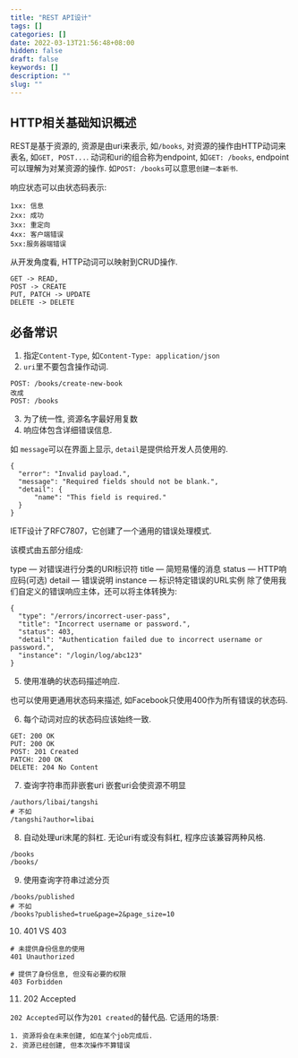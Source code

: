 ```yaml
---
title: "REST API设计"
tags: []
categories: []
date: 2022-03-13T21:56:48+08:00
hidden: false
draft: false
keywords: []
description: ""
slug: ""
---
```


## HTTP相关基础知识概述

REST是基于资源的, 资源是由uri来表示, 如`/books`, 对资源的操作由HTTP动词来表名, 如`GET, POST...`. 动词和uri的组合称为endpoint, 如`GET: /books`, endpoint可以理解为对某资源的操作. 如`POST: /books`可以意思`创建一本新书`.

响应状态可以由状态码表示:
```
1xx: 信息
2xx: 成功
3xx: 重定向
4xx: 客户端错误
5xx:服务器端错误
```

从开发角度看, HTTP动词可以映射到CRUD操作.
```
GET -> READ,
POST -> CREATE
PUT, PATCH -> UPDATE
DELETE -> DELETE
```

## 必备常识

1. 指定`Content-Type`, 如`Content-Type: application/json`
2. `uri`里不要包含操作动词.
```
POST: /books/create-new-book
改成
POST: /books
```
3. 为了统一性, 资源名字最好用复数
4. 响应体包含详细错误信息.

如
`message`可以在界面上显示, `detail`是提供给开发人员使用的.
```
{
  "error": "Invalid payload.",
  "message": "Required fields should not be blank.",
  "detail": {
      "name": "This field is required."
  }
}
```

IETF设计了RFC7807，它创建了一个通用的错误处理模式.

该模式由五部分组成:

type — 对错误进行分类的URI标识符
title — 简短易懂的消息
status — HTTP响应码(可选)
detail — 错误说明
instance — 标识特定错误的URL实例
除了使用我们自定义的错误响应主体，还可以将主体转换为:
```
{
  "type": "/errors/incorrect-user-pass",
  "title": "Incorrect username or password.",
  "status": 403,
  "detail": "Authentication failed due to incorrect username or password.",
  "instance": "/login/log/abc123"
}
```
5. 使用准确的状态码描述响应.

也可以使用更通用状态码来描述, 如Facebook只使用400作为所有错误的状态码.

6. 每个动词对应的状态码应该始终一致.

```
GET: 200 OK
PUT: 200 OK
POST: 201 Created
PATCH: 200 OK
DELETE: 204 No Content
```
7. 查询字符串而非嵌套uri
嵌套uri会使资源不明显
```
/authors/libai/tangshi
# 不如
/tangshi?author=libai
```

8. 自动处理uri末尾的斜杠.
无论uri有或没有斜杠, 程序应该兼容两种风格.
```
/books
/books/
```

9. 使用查询字符串过滤分页

```
/books/published
# 不如
/books?published=true&page=2&page_size=10
```

10. 401 VS 403

```
# 未提供身份信息的使用
401 Unauthorized

# 提供了身份信息, 但没有必要的权限
403 Forbidden
```
11. 202 Accepted

`202 Accepted`可以作为`201 created`的替代品. 它适用的场景:
```
1. 资源将会在未来创建, 如在某个job完成后.
2. 资源已经创建, 但本次操作不算错误
```
